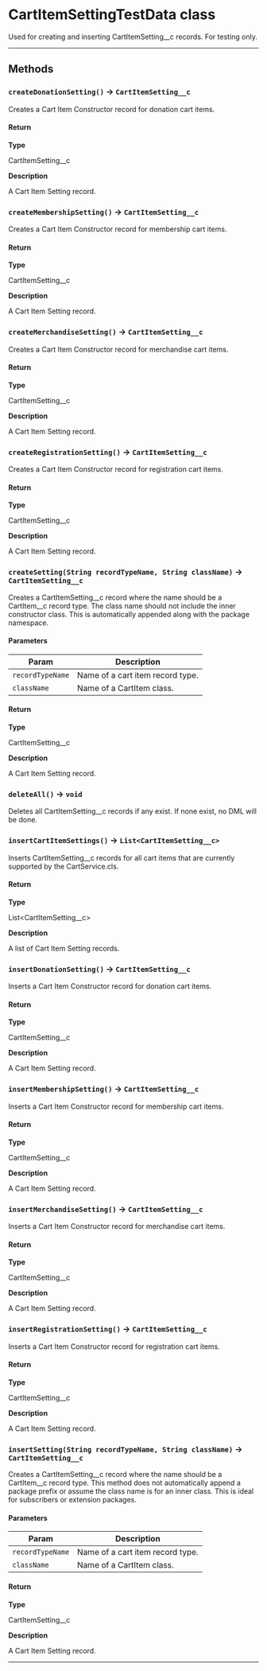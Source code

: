 # CartItemSettingTestData class

Used for creating and inserting CartItemSetting__c records. For testing only.

---
## Methods
### `createDonationSetting()` → `CartItemSetting__c`

Creates a Cart Item Constructor record for donation cart items.

#### Return

**Type**

CartItemSetting__c

**Description**

A Cart Item Setting record.

### `createMembershipSetting()` → `CartItemSetting__c`

Creates a Cart Item Constructor record for membership cart items.

#### Return

**Type**

CartItemSetting__c

**Description**

A Cart Item Setting record.

### `createMerchandiseSetting()` → `CartItemSetting__c`

Creates a Cart Item Constructor record for merchandise cart items.

#### Return

**Type**

CartItemSetting__c

**Description**

A Cart Item Setting record.

### `createRegistrationSetting()` → `CartItemSetting__c`

Creates a Cart Item Constructor record for registration cart items.

#### Return

**Type**

CartItemSetting__c

**Description**

A Cart Item Setting record.

### `createSetting(String recordTypeName, String className)` → `CartItemSetting__c`

Creates a CartItemSetting__c record where the name should be a CartItem__c record type. The class name should not include the inner constructor class. This is automatically appended along with the package namespace.

#### Parameters
|Param|Description|
|-----|-----------|
|`recordTypeName` |  Name of a cart item record type. |
|`className` |  Name of a CartItem class. |

#### Return

**Type**

CartItemSetting__c

**Description**

A Cart Item Setting record.

### `deleteAll()` → `void`

Deletes all CartItemSetting__c records if any exist. If none exist, no DML will be done.

### `insertCartItemSettings()` → `List<CartItemSetting__c>`

Inserts CartItemSetting__c records for all cart items that are currently supported by the CartService.cls.

#### Return

**Type**

List<CartItemSetting__c>

**Description**

A list of Cart Item Setting records.

### `insertDonationSetting()` → `CartItemSetting__c`

Inserts a Cart Item Constructor record for donation cart items.

#### Return

**Type**

CartItemSetting__c

**Description**

A Cart Item Setting record.

### `insertMembershipSetting()` → `CartItemSetting__c`

Inserts a Cart Item Constructor record for membership cart items.

#### Return

**Type**

CartItemSetting__c

**Description**

A Cart Item Setting record.

### `insertMerchandiseSetting()` → `CartItemSetting__c`

Inserts a Cart Item Constructor record for merchandise cart items.

#### Return

**Type**

CartItemSetting__c

**Description**

A Cart Item Setting record.

### `insertRegistrationSetting()` → `CartItemSetting__c`

Inserts a Cart Item Constructor record for registration cart items.

#### Return

**Type**

CartItemSetting__c

**Description**

A Cart Item Setting record.

### `insertSetting(String recordTypeName, String className)` → `CartItemSetting__c`

Creates a CartItemSetting__c record where the name should be a CartItem__c record type. This method does not automatically append a package prefix or assume the class name is for an inner class. This is ideal for subscribers or extension packages.

#### Parameters
|Param|Description|
|-----|-----------|
|`recordTypeName` |  Name of a cart item record type. |
|`className` |  Name of a CartItem class. |

#### Return

**Type**

CartItemSetting__c

**Description**

A Cart Item Setting record.

---
